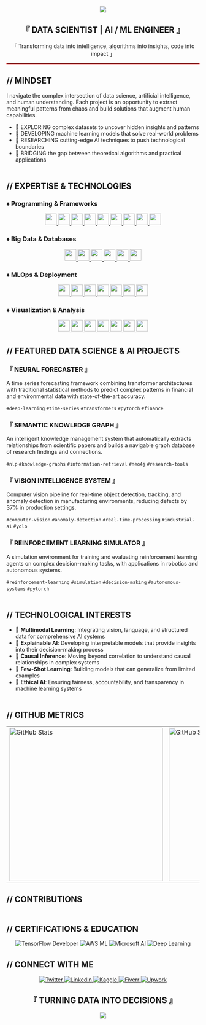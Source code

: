 <div align="center"> <img src="https://capsule-render.vercel.app/api?type=waving&color=ff0000&height=200&section=header&text=HANS%20JIO%20ARCA&fontSize=80&fontColor=ffffff&animation=fadeIn&fontAlignY=38" /> </div> 
<div align="center"> 
  <h2>『 DATA SCIENTIST | AI / ML ENGINEER 』</h2> 
  <p>「 Transforming data into intelligence, algorithms into insights, code into impact 」</p> 
</div> 
<hr style="border: 2px solid #ff0000;">

## // MINDSET
I navigate the complex intersection of data science, artificial intelligence, and human understanding.
Each project is an opportunity to extract meaningful patterns from chaos and build solutions that augment human capabilities.

- 🔴 EXPLORING complex datasets to uncover hidden insights and patterns
- 🔴 DEVELOPING machine learning models that solve real-world problems
- 🔴 RESEARCHING cutting-edge AI techniques to push technological boundaries
- 🔴 BRIDGING the gap between theoretical algorithms and practical applications

<div align="center">
  <img src="https://raw.githubusercontent.com/andreasbm/readme/master/assets/lines/colored.png" width="100%" height="5" />
</div>

## // EXPERTISE & TECHNOLOGIES

### ♦ Programming & Frameworks
<div align="center">
  <a href="https://www.python.org/" target="_blank">
    <img src="https://img.shields.io/badge/Python-3776AB?style=flat-square&logo=python&logoColor=white" height="30">
  </a>
  <a href="https://www.r-project.org/" target="_blank">
    <img src="https://img.shields.io/badge/R-276DC3?style=flat-square&logo=r&logoColor=white" height="30">
  </a>
  <a href="https://www.tensorflow.org/" target="_blank">
    <img src="https://img.shields.io/badge/TensorFlow-FF6F00?style=flat-square&logo=tensorflow&logoColor=white" height="30">
  </a>
  <a href="https://pytorch.org/" target="_blank">
    <img src="https://img.shields.io/badge/PyTorch-EE4C2C?style=flat-square&logo=pytorch&logoColor=white" height="30">
  </a>
  <a href="https://jax.readthedocs.io/" target="_blank">
    <img src="https://img.shields.io/badge/JAX-005F9E?style=flat-square&logo=google&logoColor=white" height="30">
  </a>
  <a href="https://huggingface.co/transformers/" target="_blank">
    <img src="https://img.shields.io/badge/Hugging%20Face-FF9900?style=flat-square&logo=huggingface&logoColor=white" height="30">
  </a>
  <a href="https://scikit-learn.org/" target="_blank">
    <img src="https://img.shields.io/badge/scikit--learn-F7931E?style=flat-square&logo=scikit-learn&logoColor=white" height="30">
  </a>
  <a href="https://pandas.pydata.org/" target="_blank">
    <img src="https://img.shields.io/badge/Pandas-150458?style=flat-square&logo=pandas&logoColor=white" height="30">
  </a>
  <a href="https://numpy.org/" target="_blank">
    <img src="https://img.shields.io/badge/NumPy-013243?style=flat-square&logo=numpy&logoColor=white" height="30">
  </a>
</div>

### ♦ Big Data & Databases
<div align="center">
  <a href="https://www.mysql.com/" target="_blank">
    <img src="https://img.shields.io/badge/MySQL-4479A1?style=flat-square&logo=mysql&logoColor=white" height="30">
  </a>
  <a href="https://www.postgresql.org/" target="_blank">
    <img src="https://img.shields.io/badge/PostgreSQL-336791?style=flat-square&logo=postgresql&logoColor=white" height="30">
  </a>
  <a href="https://www.microsoft.com/en-us/sql-server" target="_blank">
    <img src="https://custom-icon-badges.demolab.com/badge/MS%20SQL-CC2927?style=flat-square&logo=mssqlserver-white&logoColor=white" height="30">
  </a>
  <a href="https://www.mongodb.com/" target="_blank">
    <img src="https://img.shields.io/badge/MongoDB-47A248?style=flat-square&logo=mongodb&logoColor=white" height="30">
  </a>
  <a href="https://cloud.google.com/bigquery/" target="_blank">
    <img src="https://img.shields.io/badge/BigQuery-4285F4?style=flat-square&logo=googlecloud&logoColor=white" height="30">
  </a>
  <a href="https://spark.apache.org/" target="_blank">
    <img src="https://img.shields.io/badge/Spark-E25A1C?style=flat-square&logo=apache-spark&logoColor=white" height="30">
  </a>
</div>

### ♦ MLOps & Deployment
<div align="center">
  <a href="https://mlflow.org/" target="_blank">
    <img src="https://img.shields.io/badge/MLflow-0194E2?style=flat-square&logo=mlflow&logoColor=white" height="30">
  </a>
  <a href="https://www.kubeflow.org/" target="_blank">
    <img src="https://img.shields.io/badge/Kubeflow-326CE5?style=flat-square&logo=kubernetes&logoColor=white" height="30">
  </a>
  <a href="https://git-scm.com/" target="_blank">
    <img src="https://img.shields.io/badge/Git-F05032?style=flat-square&logo=git&logoColor=white" height="30">
  </a>
  <a href="https://www.docker.com/" target="_blank">
    <img src="https://img.shields.io/badge/Docker-2496ED?style=flat-square&logo=docker&logoColor=white" height="30">
  </a>
  <a href="https://kubernetes.io/" target="_blank">
    <img src="https://img.shields.io/badge/Kubernetes-326CE5?style=flat-square&logo=kubernetes&logoColor=white" height="30">
  </a>
  <a href="https://aws.amazon.com/" target="_blank">
    <img src="https://img.shields.io/badge/AWS-%23FF9900.svg?style=flat-square&logo=amazon-web-services&logoColor=white" height="30">
  </a>
  <a href="https://azure.microsoft.com/" target="_blank">
    <img src="https://custom-icon-badges.demolab.com/badge/Microsoft%20Azure-0089D6?style=flat-square&logo=msazure&logoColor=white" height="30">
  </a>
</div>

### ♦ Visualization & Analysis
<div align="center">
  <a href="https://matplotlib.org/" target="_blank">
    <img src="https://img.shields.io/badge/Matplotlib-11557C?style=flat-square&logo=python&logoColor=white" height="30">
  </a>
  <a href="https://seaborn.pydata.org/" target="_blank">
    <img src="https://img.shields.io/badge/Seaborn-1F77B4?style=flat-square&logo=python&logoColor=white" height="30">
  </a>
  <a href="https://plotly.com/" target="_blank">
    <img src="https://img.shields.io/badge/Plotly-3F4F75?style=flat-square&logo=plotly&logoColor=white" height="30">
  </a>
  <a href="https://dash.plotly.com/" target="_blank">
    <img src="https://img.shields.io/badge/Dash-3F4F75?style=flat-square&logo=plotly&logoColor=white" height="30">
  </a>
  <a href="https://www.tableau.com/" target="_blank">
    <img src="https://custom-icon-badges.demolab.com/badge/Tableau-0176D3?style=flat-square&logo=tableau&logoColor=fff" height="30">
  </a>
  <a href="https://powerbi.microsoft.com/" target="_blank">
    <img src="https://custom-icon-badges.demolab.com/badge/Power%20BI-F1C912?style=flat-square&logo=power-bi&logoColor=fff" height="30">
  </a>
   <a href="https://www.microsoft.com/en-us/microsoft-365/excel" target="_blank">
    <img src="https://img.shields.io/badge/Microsoft%20Excel-217346?style=flat-square&logo=microsoft-excel&logoColor=white" height="30">
  </a>
</div>



<div align="center">
  <img src="https://raw.githubusercontent.com/andreasbm/readme/master/assets/lines/colored.png" width="100%" height="5" />
</div>

## // FEATURED DATA SCIENCE & AI PROJECTS

### 『 NEURAL FORECASTER 』
A time series forecasting framework combining transformer architectures with traditional statistical methods to predict complex patterns in financial and environmental data with state-of-the-art accuracy.

`#deep-learning` `#time-series` `#transformers` `#pytorch` `#finance`

### 『 SEMANTIC KNOWLEDGE GRAPH 』
An intelligent knowledge management system that automatically extracts relationships from scientific papers and builds a navigable graph database of research findings and connections.

`#nlp` `#knowledge-graphs` `#information-retrieval` `#neo4j` `#research-tools`

### 『 VISION INTELLIGENCE SYSTEM 』
Computer vision pipeline for real-time object detection, tracking, and anomaly detection in manufacturing environments, reducing defects by 37% in production settings.

`#computer-vision` `#anomaly-detection` `#real-time-processing` `#industrial-ai` `#yolo`

### 『 REINFORCEMENT LEARNING SIMULATOR 』
A simulation environment for training and evaluating reinforcement learning agents on complex decision-making tasks, with applications in robotics and autonomous systems.

`#reinforcement-learning` `#simulation` `#decision-making` `#autonomous-systems` `#pytorch`

<div align="center">
  <img src="https://raw.githubusercontent.com/andreasbm/readme/master/assets/lines/colored.png" width="100%" height="5" />
</div>

## // TECHNOLOGICAL INTERESTS

- 🔴 **Multimodal Learning**: Integrating vision, language, and structured data for comprehensive AI systems
- 🔴 **Explainable AI**: Developing interpretable models that provide insights into their decision-making process
- 🔴 **Causal Inference**: Moving beyond correlation to understand causal relationships in complex systems
- 🔴 **Few-Shot Learning**: Building models that can generalize from limited examples
- 🔴 **Ethical AI**: Ensuring fairness, accountability, and transparency in machine learning systems

<div align="center">
  <img src="https://raw.githubusercontent.com/andreasbm/readme/master/assets/lines/colored.png" width="100%" height="5" />
</div>

## // GITHUB METRICS

<div align="center">
  <table>
    <tr>
      <td>
        <img src="https://github-readme-stats.vercel.app/api?username=hansjio&show_icons=true&theme=dark&title_color=ff0000&text_color=ffffff&icon_color=ff0000&bg_color=000000&hide_border=true" alt="GitHub Stats" width="400" />
      </td>
      <td>
        <img src="https://github-readme-streak-stats.herokuapp.com/?user=hansjio&theme=dark&background=000000&ring=ff0000&fire=ff0000&currStreakLabel=ff0000&hide_border=true" alt="GitHub Streak" width="400" />
      </td>
    </tr>
  </table>
</div>

## // CONTRIBUTIONS



<div align="center">
  <img src="https://raw.githubusercontent.com/andreasbm/readme/master/assets/lines/colored.png" width="100%" height="5" />
</div>

## // CERTIFICATIONS & EDUCATION

<div align="center">
  <img src="https://img.shields.io/badge/TensorFlow%20Developer-FF6F00?style=for-the-badge&logo=tensorflow&logoColor=white" alt="TensorFlow Developer" />
  <img src="https://img.shields.io/badge/AWS%20Machine%20Learning-232F3E?style=for-the-badge&logo=amazon-aws&logoColor=white" alt="AWS ML" />
  <img src="https://img.shields.io/badge/Microsoft%20AI%20Fundamentals-0078D4?style=for-the-badge&logo=microsoft&logoColor=white" alt="Microsoft AI" />
  <img src="https://img.shields.io/badge/Deep%20Learning%20Specialization-0056D2?style=for-the-badge&logo=coursera&logoColor=white" alt="Deep Learning" />
</div>

<div align="center">
  <img src="https://raw.githubusercontent.com/andreasbm/readme/master/assets/lines/colored.png" width="100%" height="5" />
</div>

## // CONNECT WITH ME

<div align="center">
  <a href="https://twitter.com/yourhandle">
    <img src="https://img.shields.io/badge/TWITTER-000000?style=for-the-badge&logo=twitter&logoColor=ff0000" alt="Twitter" />
  </a>
  <a href="https://linkedin.com/in/yourprofile">
    <img src="https://img.shields.io/badge/LINKEDIN-000000?style=for-the-badge&logo=linkedin&logoColor=ff0000" alt="LinkedIn" />
  </a>
  <a href="https://kaggle.com/yourprofile">
    <img src="https://img.shields.io/badge/KAGGLE-000000?style=for-the-badge&logo=kaggle&logoColor=ff0000" alt="Kaggle" />
  </a>
  <a href="#">
      <img src="https://img.shields.io/badge/Fiverr-000000?style=for-the-badge&logo=fiverr&logoColor=ff0000" alt="Fiverr" />
  </a>
  <a href="#">
    <img src="https://img.shields.io/badge/Upwork-000000?style=for-the-badge&logo=upwork&logoColor=ff0000" alt="Upwork" />
  </a>
</div>

<div align="center">
  <h2>『 TURNING DATA INTO DECISIONS 』</h2>
</div>

<div align="center">
  <img src="https://capsule-render.vercel.app/api?type=waving&color=ff0000&height=150&section=footer"/>
</div>
